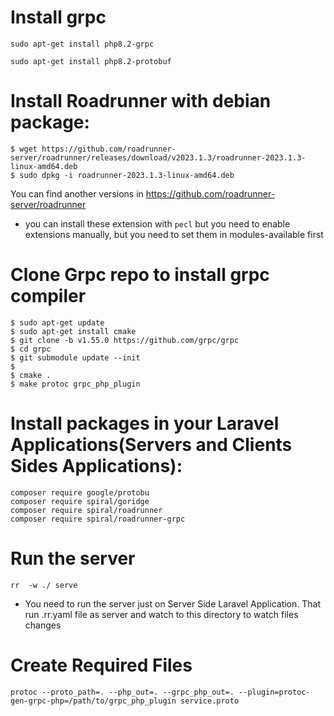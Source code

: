 # Install grpc
``` 
sudo apt-get install php8.2-grpc

```

``` 
sudo apt-get install php8.2-protobuf
```
# Install Roadrunner with debian package:

```
$ wget https://github.com/roadrunner-server/roadrunner/releases/download/v2023.1.3/roadrunner-2023.1.3-linux-amd64.deb
$ sudo dpkg -i roadrunner-2023.1.3-linux-amd64.deb
```
You can find another versions in https://github.com/roadrunner-server/roadrunner




- you can install these extension with ``pecl`` but you need to enable extensions manually,
but you need to set them in modules-available first


# Clone Grpc repo to install grpc compiler

``` 
$ sudo apt-get update 
$ sudo apt-get install cmake 
$ git clone -b v1.55.0 https://github.com/grpc/grpc
$ cd grpc
$ git submodule update --init
$
$ cmake .
$ make protoc grpc_php_plugin
```

# Install packages in your Laravel Applications(Servers and Clients Sides Applications):

``` 
composer require google/protobu
composer require spiral/goridge
composer require spiral/roadrunner
composer require spiral/roadrunner-grpc
```

# Run the server 

``` 
rr  -w ./ serve
```

- You need to run the server just on Server Side Laravel Application.
That run .rr.yaml file as server and watch to this directory to watch files changes 

# Create Required Files 

``` 
protoc --proto_path=. --php_out=. --grpc_php_out=. --plugin=protoc-gen-grpc-php=/path/to/grpc_php_plugin service.proto
```

